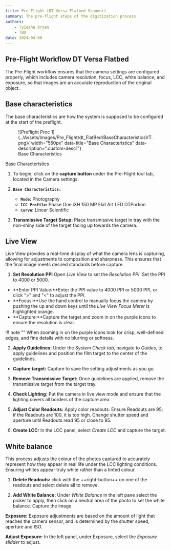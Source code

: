 ```yaml
---
title: Pre-Flight (DT Versa Flatbed Scanner) 
summary: The pre-flight steps of the digitization process
authors:
    - Tyiesha Bryan
    - TBD
date: 2024-04-08
---
```

## Pre-Flight Workflow DT Versa Flatbed 

The Pre-Flight workflow ensures that the camera settings are configured properly, which includes camera resolution, focus, LCC, white balance, and exposure, so that images are an accurate reproduction of the original object.

## Base characteristics
The base characteristics are how the system is supposed to be configured at the start of the preflight.

<figure markdown>
![Preflight Proc 1](../Assets/Images/Pre_Flight/dt_FlatBed/BaseCharacteristicsVT.png){ width="550px" data-title="Base Characteristics" data-description=".custom-desc1"}
<figcaption>Base Characteristics</figcaption>
</figure>
<div class="glightbox-desc custom-desc1">
  <p>Base Characteristics</p>
</div>

1. To begin, click on the **capture button** under the Pre-Flight tool tab, located in the Camera settings.

2. **`Base Characteristics:`**
    - **`Mode`:** Photography
    - **`ICC Profile`:** Phase One iXH 150 MP Flat Art LED DTPortion
    - **`Curve`:** Linear Scientific

3. **Transmissive Target Setup:** Place transmissive target in tray with the non-shiny side of the target facing up towards the camera. 

## Live View 
Live View provides a real-time display of what the camera lens is capturing, allowing for adjustments to composition and sharpness. This ensures that the final image meets desired standards before capture.

1. **Set Resolution PPI** Open *Live View* to set the *Resolution PPI*. Set the PPI to 4000 or 5000. 
- **Enter PPI Value:**Enter the PPI value to 4000 PPI or 5000 PPI, or click ">" and "<" to adjust the PPI.
- **Focus:**Use the hand control to manually focus the camera by pushing the up and down keys until the *Live View Focus Meter* is highlighted orange.
- **Capture:**Capture the target and zoom in on the purple icons to ensure the resolution is clear.

!!! note ""
    When zooming in on the purple icons look for crisp, well-defined edges, and fine details with no blurring or softness. 

2. **Apply Guidelines:** Under the *System Check tab*, navigate to *Guides*, to apply guidelines and position the film target to the center of the guidelines.
- **Capture target:** Capture to save the setting adjustments as you go.  

3. **Remove Transmissive Target:** Once guidelines are applied, remove the transmissive target from the target tray.

4. **Check Lighting:** Put the camera in live view mode and ensure that the lighting covers all borders of the capture area.

5. **Adjust Color Readouts:** Apply color readouts. Ensure Readouts are 95; if the Readouts are 100, it is too high. Change shutter speed and aperture until Readouts read 95 or close to 95.

6. **Create LCC:** In the LCC panel, select *Create LCC* and capture the target. 

## White balance
This process adjusts the colour of the photos captured to accurately represent how they appear in real life under the LCC lighting conditions. Ensuring whites appear truly white rather than a tinted colour.

1. **Delete Readouts:** click with the ++right-button++ on one of the readouts and select delete all to remove.

2. **Add White Balance:** Under *White Balance* in the left pane select the picker to apply, then click on a neutral area of the photo to set the white balance. Capture the image. 

**Exposure:**
Exposure adjustments are based on the amount of light that reaches the camera sensor, and is determined by the shutter speed, aperture and ISO.

**Adjust Exposure:** In the left panel, under Exposure, select the *Exposure slidder* to adjust.  